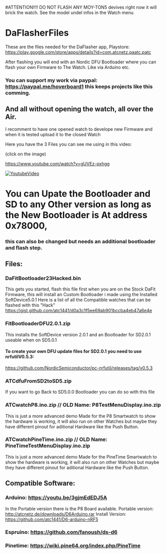 #ATTENTION!!!! DO NOT FLASH ANY MOY-TON5 devives right now it will brick the watch. See the model undel infos in the Watch menu

# DaFlasherFiles

These are the files needed for the DaFlasher app, Playstore: 
https://play.google.com/store/apps/details?id=com.atcnetz.paatc.patc

After flashing you will end with an Nordic DFU Bootloader where you can flash your own Firmware to The Watch.
Like via Arduino etc. 


### You can support my work via paypal: https://paypal.me/hoverboard1 this keeps projects like this comming.

## And all without opening the watch, all over the Air.
I recomment to have one opened watch to develope new Firmware and when it is tested upload it to the closed Watch

Here you have the 3 Files you can see me using in this video:

(click on the image)

https://www.youtube.com/watch?v=gUVEz-pxhgg

[![YoutubeVideo](https://img.youtube.com/vi/gUVEz-pxhgg/0.jpg)](https://www.youtube.com/watch?v=gUVEz-pxhgg)


# You can Upate the Bootloader and SD to any Other version as long as the New Bootloader is At address 0x78000, 
### this can also be changed but needs an additional bootloader and flash step.


## Files:

### DaFitBootloader23Hacked.bin
This gets you started, flash this file first when you are on the Stock DaFit Firmware, 
this will install an Custom Bootloader i made using the Installed SoftDevice5.0.1
Here is a list of all the Compatible watches that can be flashed with this "Hack"
https://gist.github.com/atc1441/d0a3c1f5ee69ab901bccba4eb47a6e4e

### FitBootloaderDFU2.0.1.zip
This installs the SoftDevice version 2.0.1 and an Bootloader for SD2.0.1 useable when on SD5.0.1
#### To create your own DFU update files for SD2.0.1 you need to use nrfutilV0.5.3:
https://github.com/NordicSemiconductor/pc-nrfutil/releases/tag/v0.5.3

### ATCdfuFromSD2toSD5.zip
If you want to go Back to SD5.0.0 Bootloader you can do so with this file

### ATCwatchP8.ino.zip // OLD Name: P8TestMenuDisplay.ino.zip
This is just a more advanced demo Made for the P8 Smartwatch to show the hardware is working,
it will also run on other Watches but maybe they have different pinout for aditional Hardware like the Push Button.

### ATCwatchPineTime.ino.zip // OLD Name: PineTimeTestMenuDisplay.ino.zip
This is just a more advanced demo Made for the PineTime Smartwatch to show the hardware is working,
it will also run on other Watches but maybe they have different pinout for aditional Hardware like the Push Button.


## Compatible Software:

### Arduino: https://youtu.be/3gjmEdEDJ5A 
In the Portable version there is the P8 Board available.
Portable version: http://atcnetz.de/downloads/D6Arduino.rar 
Install Version: https://github.com/atc1441/D6-arduino-nRF5
### Espruino: https://github.com/fanoush/ds-d6
### Pinetime: https://wiki.pine64.org/index.php/PineTime
